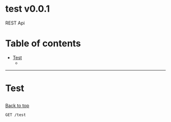 <a name="top"></a>
# test v0.0.1

REST Api

# Table of contents

- [Test](#Test)
  - [](#)

___


# <a name='Test'></a> Test

## <a name=''></a> 
[Back to top](#top)

```
GET /test
```


